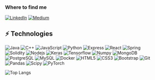 <h3>Where to find me</h3>
<p><a href="https://www.linkedin.com/in/mohsenamjadi/" target="_blank"><img alt="LinkedIn" src="https://img.shields.io/badge/linkedin-%230077B5.svg?&style=for-the-badge&logo=linkedin&logoColor=white" /></a> <a href="https://medium.com/@mohsenamjad" target="_blank"><img alt="Medium" src="https://img.shields.io/badge/medium-%2312100E.svg?&style=for-the-badge&logo=medium&logoColor=white" /></a>
</p>


## ⚡ Technologies

![Java](https://img.shields.io/badge/-java-E34A86?style=flat-square&logo=java)
![C++](https://img.shields.io/badge/-C++-00599C?style=flat-square&logo=c)
![JavaScript](https://img.shields.io/badge/-JavaScript-black?style=flat-square&logo=javascript)
![Python](https://img.shields.io/badge/-Python-black?style=flat-square&logo=Python)
![Express](https://img.shields.io/badge/-Express-black?style=flat-square&logo=express)
![React](https://img.shields.io/badge/-React-black?style=flat-square&logo=react)
![Spring](https://img.shields.io/badge/-Spring-E3F7BE?style=flat-square&logo=spring)
![Solidity](https://img.shields.io/badge/-Solidity-black?style=flat-square&logo=solidity)
![Nodejs](https://img.shields.io/badge/-Nodejs-black?style=flat-square&logo=Node.js)
![Keras](https://img.shields.io/badge/-Keras-D5310E?style=flat-square&logo=keras)
![Tensorflow](https://img.shields.io/badge/-Tensorflow-D3B5AC?style=flat-square&logo=tensorflow)
![Numpy](https://img.shields.io/badge/-Numpy-black?style=flat-square&logo=numpy)
![MongoDB](https://img.shields.io/badge/-MongoDB-black?style=flat-square&logo=mongodb)
![PostgreSQL](https://img.shields.io/badge/-PostgreSQL-336791?style=flat-square&logo=postgresql)
![MySQL](https://img.shields.io/badge/-MySQL-black?style=flat-square&logo=mysql)
![Docker](https://img.shields.io/badge/-Docker-black?style=flat-square&logo=docker)
![HTML5](https://img.shields.io/badge/-HTML5-E34F26?style=flat-square&logo=html5&logoColor=white)
![CSS3](https://img.shields.io/badge/-CSS3-1572B6?style=flat-square&logo=css3)
![Bootstrap](https://img.shields.io/badge/-Bootstrap-563D7C?style=flat-square&logo=bootstrap)
![Git](https://img.shields.io/badge/-Git-black?style=flat-square&logo=git)
![Pandas](https://img.shields.io/badge/-Pandas-F4B6F6?style=flat-square&logo=pandas)
![Scipy](https://img.shields.io/badge/-Scipy-C6FAE3?style=flat-square&logo=scipy)
![PyTorch](https://img.shields.io/badge/-PyTorch-FEE2BF?style=flat-square&logo=PyTorch)


![Top Langs](https://github-readme-stats.vercel.app/api/top-langs/?username=mohsenamjadi&layout=compact&langs_count=12&hide=HTML&theme=cobalt)
